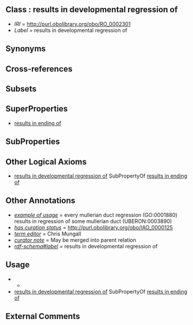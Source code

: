 
## Class : results in developmental regression of

 * *IRI* = http://purl.obolibrary.org/obo/RO_0002301
 * *Label* = results in developmental regression of

## Synonyms


## Cross-references


## Subsets


## SuperProperties

 * [results in ending of](../../RO/52/RO_0002552.md)

## SubProperties


## Other Logical Axioms

 * [results in developmental regression of](../../RO/01/RO_0002301.md) SubPropertyOf [results in ending of](../../RO/52/RO_0002552.md)

## Other Annotations

 * *[example of usage](../../IAO/12/IAO_0000112.md)* = every mullerian duct regression (GO:0001880) results in regression of some mullerian duct (UBERON:0003890)
 * *[has curation status](../../IAO/14/IAO_0000114.md)* = http://purl.obolibrary.org/obo/IAO_0000125
 * *[term editor](../../IAO/17/IAO_0000117.md)* = Chris Mungall
 * *[curator note](../../IAO/32/IAO_0000232.md)* = May be merged into parent relation
 * *[rdf-schema#label](../../el/rdf-schema#label.md)* = results in developmental regression of

## Usage

 * -
 * [results in developmental regression of](../../RO/01/RO_0002301.md) SubPropertyOf [results in ending of](../../RO/52/RO_0002552.md)

## External Comments

